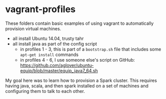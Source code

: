 # vagrant-profiles

These folders contain basic examples of using vagrant to automatically provision virtual machines. 
- all install Ubuntu 14.04, trusty tahr
- all install java as part of the config script
  - in profiles 1 - 3, this is part of a ``bootstrap.sh`` file that includes some ``apt-get install`` commands
  - in profiles 4 - 6, I use someone else's script on GitHub: https://github.com/aglover/ubuntu-equip/blob/master/equip_java7_64.sh
  
My goal here was to learn how to provision a Spark cluster. This requires having java, scala, and then spark installed on a set of machines and configuring them to talk to each other. 
